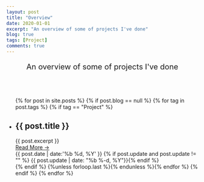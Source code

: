 ```yaml
---
layout: post
title: "Overview"
date: 2020-01-01
excerpt: "An overview of some of projects I've done"
blog: true
tags: [Project]
comments: true
---
```


<p align="center" style = "font-size: 20px">
    An overview of some of projects I've done
</p> 
<br><br>
<ul class="overview-timeline">
    {% for post in site.posts %} 
        {% if post.blog == null %}
            {% for tag in post.tags %}
                {% if tag == "Project" %}
                    <li class="main-post">
                        <span></span>
                        <div>
                            <h2 class="title-of-post">{{ post.title }}</h2>
                            <div class = "line-of-post"></div>
                            <div class="des-of-post">{{ post.excerpt }}</div>
                            <a class ="read-more" href="{{ site.url }}{{ post.url }}">
                                <div> Read More  &rarr;</div>
                            </a>
                        </div>
                        <span class="number">
                            <span>{{ post.date | date:'%b %d, %Y' }}</span>
                            <span>{% if post.update and post.update != "" %} {{ post.update | date: "%b %-d, %Y"}}{% endif %}</span>
                        </span>
                    </li>
                {% endif %}
            {%unless forloop.last %}{% endunless %}{% endfor %}
        {% endif %}
    {% endfor %}
</ul>
